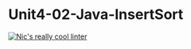 # Unit4-02-Java-InsertSort
[![Nic's really cool linter](https://github.com/ICS4U-Programming-NicolasR/Unit4-02-Java-InsertSort/actions/workflows/main.yml/badge.svg)](https://github.com/ICS4U-Programming-NicolasR/Unit4-02-Java-InsertSort/actions/workflows/main.yml)
